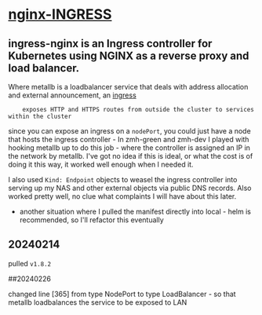 # [nginx-INGRESS](https://kubernetes.github.io/ingress-nginx/deploy/#bare-metal-clusters)
## ingress-nginx is an Ingress controller for Kubernetes using NGINX as a reverse proxy and load balancer.

Where metallb is a loadbalancer service that deals with address allocation and external announcement, an [ingress](https://kubernetes.io/docs/concepts/services-networking/ingress/)

        exposes HTTP and HTTPS routes from outside the cluster to services within the cluster

since you can expose an ingress on a `nodePort`, you could just have a node that hosts the ingress controller - In zmh-green and zmh-dev I played with hooking metallb up to do this job - where the controller is assigned an IP in the network by metallb. I've got no idea if this is ideal, or what the cost is of doing it this way, it worked well enough when I needed it.

I also used `Kind: Endpoint` objects to weasel the ingress controller into serving up my NAS and other external objects via public DNS records. Also worked pretty well, no clue what complaints I will have about this later.

- another situation where I pulled the manifest directly into local - helm is recommended, so I'll refactor this eventually

## 20240214

pulled `v1.8.2`

##20240226

changed line [365] from type NodePort to type LoadBalancer - so that metallb loadbalances the service to be exposed to LAN